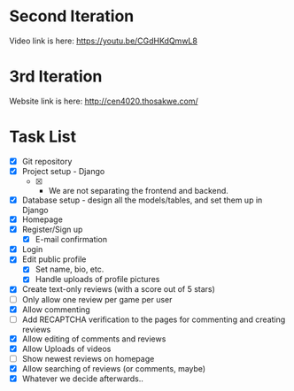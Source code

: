 # Second Iteration
Video link is here: https://youtu.be/CGdHKdQmwL8

# 3rd Iteration
Website link is here: http://cen4020.thosakwe.com/

# Task List
* [x] Git repository
* [x] Project setup - Django
  * [x] - We are not separating the frontend and backend.
* [x] Database setup - design all the models/tables, and set them
up in Django
* [x] Homepage
* [x] Register/Sign up
  * [x] E-mail confirmation
* [x] Login
* [x] Edit public profile
  * [x] Set name, bio, etc.
  * [x] Handle uploads of profile pictures
* [x] Create text-only reviews (with a score out of 5 stars)
* [ ] Only allow one review per game per user
* [x] Allow commenting
* [ ] Add RECAPTCHA verification to the pages for commenting
and creating reviews
* [x] Allow editing of comments and reviews
* [x] Allow Uploads of videos
* [ ] Show newest reviews on homepage
* [x] Allow searching of reviews (or comments, maybe)
* [x] Whatever we decide afterwards..
